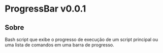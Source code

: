 # ProgressBar v0.0.1

## Sobre
Bash script que exibe o progresso de execução de um script principal ou uma lista de comandos em uma barra de progresso.
